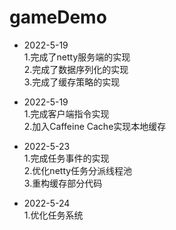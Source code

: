 # gameDemo

* 2022-5-19  
    1.完成了netty服务端的实现    
    2.完成了数据序列化的实现    
    3.完成了缓存策略的实现 
    

* 2022-5-19    
    1.完成客户端指令实现  
    2.加入Caffeine Cache实现本地缓存  
  

* 2022-5-23   
    1.完成任务事件的实现    
    2.优化netty任务分派线程池   
    3.重构缓存部分代码


* 2022-5-24   
    1.优化任务系统